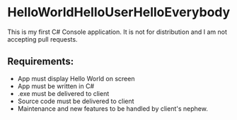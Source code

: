 # HelloWorldHelloUserHelloEverybody

This is my first C# Console application. It is not for distribution and I am not accepting pull requests.

## Requirements:
* App must display Hello World on screen
* App must be written in C#
* .exe must be delivered to client
* Source code must be delivered to client
* Maintenance and new features to be handled by client's nephew.

